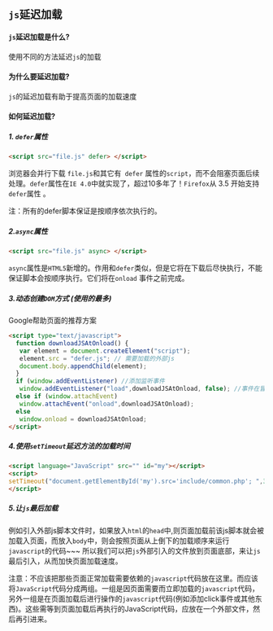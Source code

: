## `js`延迟加载

#### `js`延迟加载是什么?

使用不同的方法延迟`js`的加载

#### 为什么要延迟加载?

`js`的延迟加载有助于提高页面的加载速度

#### 如何延迟加载?

##### 1. `defer`属性

````html
<script src="file.js" defer> </script>
````

浏览器会并行下载 `file.js`和其它有` defer` 属性的`script`，而不会阻塞页面后续处理。`defer`属性在`IE 4.0`中就实现了，超过10多年了！`Firefox`从 3.5 开始支持`defer`属性 。

注：所有的defer脚本保证是按顺序依次执行的。

##### 2.`async`属性

````html
<script src="file.js" async> </script>
````

`async`属性是`HTML5`新增的。作用和`defer`类似，但是它将在下载后尽快执行，不能保证脚本会按顺序执行。它们将在`onload` 事件之前完成。

##### 3.动态创建`DOM`方式 (使用的最多)

Google帮助页面的推荐方案

````html
<script type="text/javascript">
  function downloadJSAtOnload() {
   var element = document.createElement("script");
   element.src = "defer.js"; // 需要加载的外部js
   document.body.appendChild(element);
  }
  if (window.addEventListener) //添加监听事件
   window.addEventListener("load",downloadJSAtOnload, false); //事件在冒泡阶段执行
  else if (window.attachEvent)
   window.attachEvent("onload",downloadJSAtOnload);
  else
   window.onload = downloadJSAtOnload;
</script>
````

##### 4.使用`setTimeout`延迟方法的加载时间

````html
<script language="JavaScript" src="" id="my"></script>
<script>
setTimeout("document.getElementById('my').src='include/common.php'; ",3000);//延时3秒
</script>
````

##### 5.让`js`最后加载

例如引入外部js脚本文件时，如果放入`html`的`head`中,则页面加载前该js脚本就会被加载入页面，而放入`body`中，则会按照页面从上倒下的加载顺序来运行`javascript`的代码~~~ 所以我们可以把`js`外部引入的文件放到页面底部，来让`js`最后引入，从而加快页面加载速度。

注意：不应该把那些页面正常加载需要依赖的`javascript`代码放在这里。而应该将`JavaScript`代码分成两组。一组是因页面需要而立即加载的`javascript`代码，另外一组是在页面加载后进行操作的`javascript`代码(例如添加click事件或其他东西)。这些需等到页面加载后再执行的JavaScript代码，应放在一个外部文件，然后再引进来。

